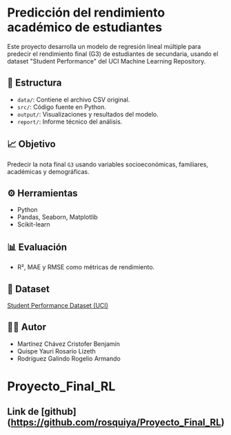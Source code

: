  # Predicción del rendimiento académico de estudiantes

Este proyecto desarrolla un modelo de regresión lineal múltiple para predecir el rendimiento final (G3) de estudiantes de secundaria, usando el dataset "Student Performance" del UCI Machine Learning Repository.

## 📂 Estructura

- `data/`: Contiene el archivo CSV original.
- `src/`: Código fuente en Python.
- `output/`: Visualizaciones y resultados del modelo.
- `report/`: Informe técnico del análisis.

## 📈 Objetivo

Predecir la nota final `G3` usando variables socioeconómicas, familiares, académicas y demográficas.

## ⚙️ Herramientas

- Python
- Pandas, Seaborn, Matplotlib
- Scikit-learn

## 📊 Evaluación

- R², MAE y RMSE como métricas de rendimiento.

## 📁 Dataset

[Student Performance Dataset (UCI)](https://archive.ics.uci.edu/dataset/320/student+performance)

## 👨‍💻 Autor

- Martínez Chávez Cristofer Benjamín
- Quispe Yauri Rosario Lizeth
- Rodríguez Galindo Rogelio Armando

# Proyecto_Final_RL

## Link de [github] (https://github.com/rosquiya/Proyecto_Final_RL)